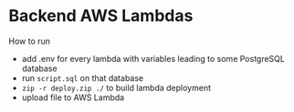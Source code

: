 # Backend AWS Lambdas

How to run
- add .env for every lambda with variables leading to some PostgreSQL database
- run `script.sql` on that database
- `zip -r deploy.zip ./` to build lambda deployment
- upload file to AWS Lambda